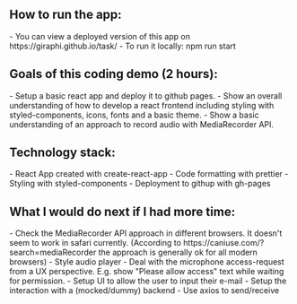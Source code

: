 <h2>How to run the app:</h2>
- You can view a deployed version of this app on https://giraphi.github.io/task/
- To run it locally: npm run start

<h2>Goals of this coding demo (2 hours):</h2>
- Setup a basic react app and deploy it to github pages.
- Show an overall understanding of how to develop a react frontend including styling with styled-components, icons, fonts and a basic theme.
- Show a basic understanding of an approach to record audio with MediaRecorder API.

<h2>Technology stack:</h2>
- React App created with create-react-app
- Code formatting with prettier
- Styling with styled-components
- Deployment to githup with gh-pages

<h2>What I would do next if I had more time:</h2>
- Check the MediaRecorder API approach in different browsers. It doesn't seem to work in safari currently. (According to https://caniuse.com/?search=mediaRecorder the approach is generally ok for all modern browsers)
- Style audio player
- Deal with the microphone access-request from a UX perspective. E.g. show "Please allow access" text while waiting for permission.
- Setup UI to allow the user to input their e-mail
- Setup the interaction with a (mocked/dummy) backend
- Use axios to send/receive
